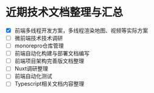 # 近期技术文档整理与汇总

- [x] 前端多线程开发方案，多线程渲染地图、视频等实际方案
- [ ] 微前端技术技术调研
- [ ] monorepro仓库管理
- [ ] 前端自动化构建与部署文档编写
- [ ] 前端项目架构完善版文档整理
- [ ] Nuxt调研整理
- [ ] 前端自动化测试
- [ ] Typescript相关文档内容整理